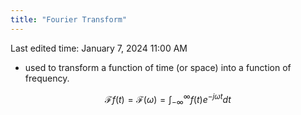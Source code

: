 ```yaml
---
title: "Fourier Transform"
---
```

Last edited time: January 7, 2024 11:00 AM

- used to transform a function of time (or space) into a function of frequency.

$$
\mathscr{F}{f(t)}=\mathscr{F}(ω)=∫_{−∞}^∞f(t)e^{−jωt}dt
$$
